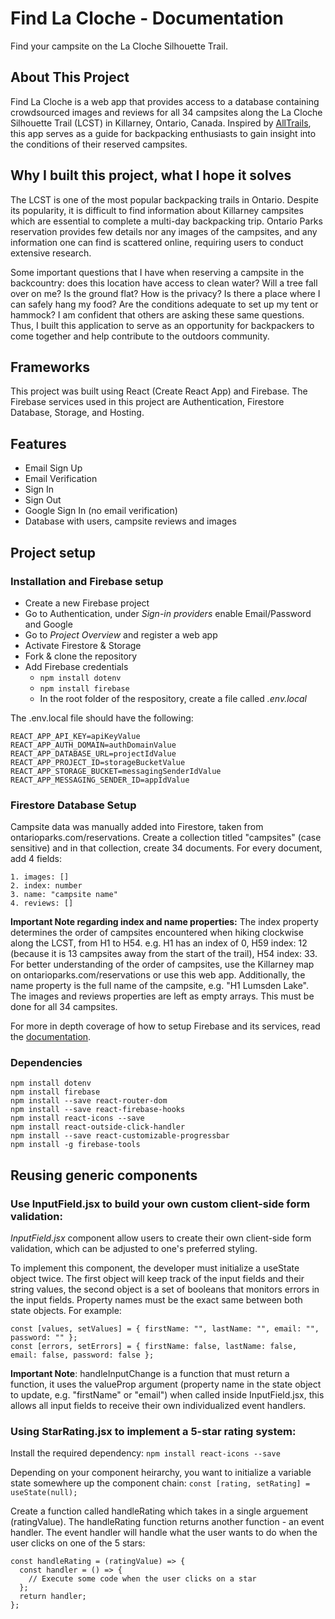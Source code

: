 # Find La Cloche - Documentation

Find your campsite on the La Cloche Silhouette Trail.


## About This Project

Find La Cloche is a web app that provides access to a database containing crowdsourced images and reviews for all 34 campsites along the La Cloche Silhouette Trail (LCST) in Killarney, Ontario, Canada. Inspired by [AllTrails](https://www.alltrails.com/), this app serves as a guide for backpacking enthusiasts to gain insight into the conditions of their reserved campsites.

## Why I built this project, what I hope it solves

The LCST is one of the most popular backpacking trails in Ontario. Despite its popularity, it is difficult to find information about Killarney campsites which are essential to complete a multi-day backpacking trip. Ontario Parks reservation provides few details nor any images of the campsites, and any information one can find is scattered online, requiring users to conduct extensive research.

Some important questions that I have when reserving a campsite in the backcountry: does this location have access to clean water? Will a tree fall over on me? Is the ground flat? How is the privacy? Is there a place where I can safely hang my food? Are the conditions adequate to set up my tent or hammock? I am confident that others are asking these same questions. Thus, I built this application to serve as an opportunity for backpackers to come together and help contribute to the outdoors community.


## Frameworks

This project was built using React (Create React App) and Firebase. The Firebase services used in this project are Authentication, Firestore Database, Storage, and Hosting.


## Features
* Email Sign Up
* Email Verification
* Sign In
* Sign Out
* Google Sign In (no email verification)
* Database with users, campsite reviews and images


## Project setup

### Installation and Firebase setup
* Create a new Firebase project
* Go to Authentication, under *Sign-in providers* enable Email/Password and Google
* Go to *Project Overview* and register a web app
* Activate Firestore & Storage
* Fork & clone the repository
* Add Firebase credentials
  * ```npm install dotenv```
  * ```npm install firebase```
  * In the root folder of the respository, create a file called *.env.local*

The .env.local file should have the following:

```
REACT_APP_API_KEY=apiKeyValue
REACT_APP_AUTH_DOMAIN=authDomainValue
REACT_APP_DATABASE_URL=projectIdValue
REACT_APP_PROJECT_ID=storageBucketValue
REACT_APP_STORAGE_BUCKET=messagingSenderIdValue
REACT_APP_MESSAGING_SENDER_ID=appIdValue
```

### Firestore Database Setup

Campsite data was manually added into Firestore, taken from ontarioparks.com/reservations. Create a collection titled "campsites" (case sensitive) and in that collection, create 34 documents. For every document, add 4 fields:

```
1. images: []
2. index: number
3. name: "campsite name"
4. reviews: []
```

**Important Note regarding index and name properties:** 
The index property determines the order of campsites encountered when hiking clockwise along the LCST, from H1 to H54. e.g. H1 has an index of 0, H59 index: 12 (because it is 13 campsites away from the start of the trail), H54 index: 33. For better understanding of the order of campsites, use the Killarney map on ontarioparks.com/reservations or use this web app. Additionally, the name property is the full name of the campsite, e.g. "H1 Lumsden Lake". The images and reviews properties are left as empty arrays. This must be done for all 34 campsites.

For more in depth coverage of how to setup Firebase and its services, read the [documentation](https://firebase.google.com/docs/web/setup).

### Dependencies
```
npm install dotenv
npm install firebase
npm install --save react-router-dom
npm install --save react-firebase-hooks
npm install react-icons --save
npm install react-outside-click-handler
npm install --save react-customizable-progressbar
npm install -g firebase-tools
```

## Reusing generic components

### Use InputField.jsx to build your own custom client-side form validation:
*InputField.jsx* component allow users to create their own client-side form validation, which can be adjusted to one's preferred styling.

To implement this component, the developer must initialize a useState object twice. The first object will keep track of the input fields and their string values, the second object is a set of booleans that monitors errors in the input fields. Property names must be the exact same between both state objects. For example:

```
const [values, setValues] = { firstName: "", lastName: "", email: "", password: "" };
const [errors, setErrors] = { firstName: false, lastName: false, email: false, password: false };
```

**Important Note**: handleInputChange is a function that must return a function, it uses the valueProp argument (property name in the state object to update, e.g. "firstName" or "email") when called inside InputField.jsx, this allows all input fields to receive their own individualized event handlers.

### Using StarRating.jsx to implement a 5-star rating system:

Install the required dependency:
```npm install react-icons --save```

Depending on your component heirarchy, you want to initialize a variable state somewhere up the component chain:
```const [rating, setRating] = useState(null);```

Create a function called handleRating which takes in a single arguement (ratingValue). The handleRating function returns another function - an event handler. The event handler will handle what the user wants to do when the user clicks on one of the 5 stars: 

```
const handleRating = (ratingValue) => {
  const handler = () => {
    // Execute some code when the user clicks on a star
  };
  return handler;
};
```